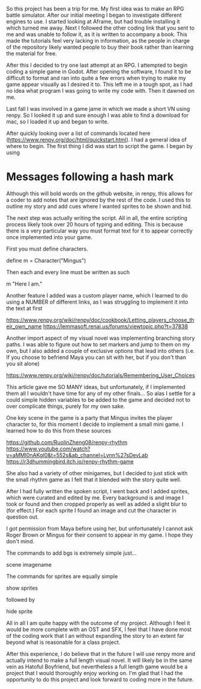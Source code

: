 So this project has been a trip for me. My first idea was to make an RPG battle simulator. After our initial meeting I began to investigate different engines to use. I started looking at Aframe, but had trouble installing it which turned me away. Next I followed the other coding link that you sent to me and was unable to follow it, as it is written to accompany a book. This made the tutorials feel very lacking in information, as the people in charge of the repository likely wanted people to buy their book rather than learning the material for free.

After this I decided to try one last attempt at an RPG. I attempted to begin coding a simple game in Godot. After opening the software, I found it to be difficult to format and ran into quite a few errors when trying to make my game appear visually as I desired it to. This left me in a tough spot, as I had no idea what program I was going to write my code with. Then it dawned on me.

Last fall I was involved in a game jame in which we made a short VN using renpy. So I looked it up and sure enough I was able to find a download for mac, so I loaded it up and began to write.

After quickly looking over a list of commands located here (https://www.renpy.org/doc/html/quickstart.html). I had a general idea of where to begin. The first thing I did was start to script the game. I began by using

# Messages following a hash mark

Although this will bold words on the github website, in renpy, this allows for a coder to add notes that are ignored by the rest of the code. I used this to outline my story and add cues where I wanted sprites to be shown and hid.

The next step was actually writing the script. All in all, the entire scripting process likely took over 20 hours of typing and editing. This is because there is a very particular way you must format text for it to appear correctly once implemented into your game.

First you must define characters.

define m = Character("Mingus")

Then each and every line must be written as such

m "Here I am."

Another feature I added was a custom player name, which I learned to do using a NUMBER of different links, as I was struggling to implement it into the text at first

https://www.renpy.org/wiki/renpy/doc/cookbook/Letting_players_choose_their_own_name
https://lemmasoft.renai.us/forums/viewtopic.php?t=37838

Another import aspect of my visual novel was implementing branching story paths. I was able to figure out how to set markers and jump to them on my own, but I also added a couple of exclusive options that lead into others (i.e. If you choose to befriend Maya you can sit with her, but if you don't than you sit alone)

https://www.renpy.org/wiki/renpy/doc/tutorials/Remembering_User_Choices

This article gave me SO MANY ideas, but unfortunately, if I implemented them all I wouldn't have time for any of my other finals...
So alas I settle for a could simple hidden variables to be added to the game and decided not to over complicate things, purely for my own sake.

One key scene in the game is a party that Mingus invites the player character to, for this moment I decide to implement a small mini game. I learned how to do this from these sources

https://github.com/RuolinZheng08/renpy-rhythm
https://www.youtube.com/watch?v=aMMI0nAKgI0&t=552s&ab_channel=Lynn%27sDevLab
https://r3dhummingbird.itch.io/renpy-rhythm-game

She also had a variety of other minigames, but I decided to just stick with the small rhythm game as I felt that it blended with the story quite well.

After I had fully written the spoken script, I went back and I added sprites, which were curated and edited by me. Every background is and image I took or found and then cropped properly as well as added a slight blur to (for effect.)  For each sprite I found an image and cut the character in question out.

I got permission from Maya before using her, but unfortunately I cannot ask Roger Brown or Mingus for their consent to appear in my game. I hope they don't mind.

The commands to add bgs is extremely simple just...

scene imagename

The commands for sprites are equally simple

show sprites

followed by

hide sprite


All in all I am quite happy with the outcome of my project. Although I feel it would be more complete with an OST and SFX, I feel that I have done most of the coding work that I an without expanding the story to an extent far beyond what is reasonable for a class project.

After this experience, I do believe that in the future I will use renpy more and actually intend to make a full length visual novel. It will likely be in the same vein as Hatoful Boyfriend, but nevertheless a full length game would be a project that I would thoroughly enjoy working on. I'm glad that I had the opportunity to do this project and look forward to coding more in the future.
